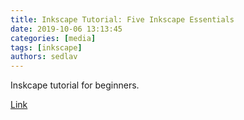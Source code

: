 ```yaml
---
title: Inkscape Tutorial: Five Inkscape Essentials
date: 2019-10-06 13:13:45
categories: [media]
tags: [inkscape]
authors: sedlav
---
```


Inskcape tutorial for beginners.
  
[Link](https://pclosmag.com/html/Issues/201910/page05.html)

